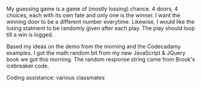 My guessing game is a game of (mostly lossing) chance. 4 doors, 4 choices, each with its own fate and only one is the winner. I want the winning door to be a different number everytime. Likewise, I would like the losing statment to be randomly given after each play. The play should loop till a win is logged.

Based my ideas on the demo from the morning and the Codecadamy examples. I got the math random bit from my new JavaScript & JQuery book we got this morning. The random response string came from Brook's icebreaker code.

Coding assistance: various classmates
